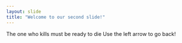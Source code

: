 ```yaml
---
layout: slide
title: "Welcome to our second slide!"
---
```

The one who kills must be ready to die
Use the left arrow to go back!
